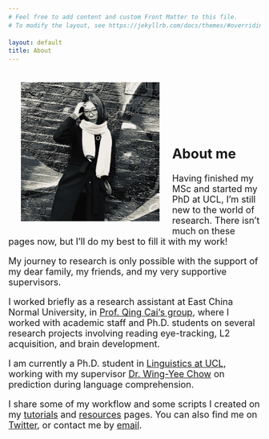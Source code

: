 ```yaml
---
# Feel free to add content and custom Front Matter to this file.
# To modify the layout, see https://jekyllrb.com/docs/themes/#overriding-theme-defaults

layout: default
title: About
---
```


<font size="+1">
<img src="/images/profile_image_2_square.jpg" alt="" align="left" height="55%" width="55%" vspace="20" hspace="25">

<p style="padding: 5em 0 1em 0;"><h2>About me</h2></p>

<p>Having finished my MSc and started my PhD at UCL, I’m still new to the world of research. There isn’t much on these pages now, but I’ll do my best to fill it with my work!</p>

<p>My journey to research is only possible with the support of my dear family, my friends, and my very supportive supervisors.</p>

<p>I worked briefly as a research assistant at East China Normal University, in <a href="https://slangscience.github.io/slang/index_cn.html" target="_blank">Prof. Qing Cai‘s group</a>, where I worked with academic staff and Ph.D. students on several research projects involving reading eye-tracking, L2 acquisition, and brain development.</p>

<p>I am currently a Ph.D. student in <a href="https://www.ucl.ac.uk/pals/research/linguistics/linguistics-people" target="_blank">Linguistics at UCL</a>, working with my supervisor <a href="https://www.ucl.ac.uk/pals/people/wingyee-chow" target="_blank">Dr. Wing-Yee Chow</a> on prediction during language comprehension.</p>

I share some of my workflow and some scripts I created on my <a href="https://yiling-huo.github.io/tutorials/" target="_blank">tutorials</a> and <a href="https://yiling-huo.github.io/resources/" target="_blank">resources</a> pages. You can also find me on <a href="https://twitter.com/YlHuo" target="_blank">Twitter</a>, or contact me by <a href="mailto:yiling.huo.18@ucl.ac.uk">email</a>.